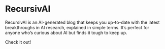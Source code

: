 # RecursivAI
RecursivAI is an AI-generated blog that keeps you up-to-date with the latest breakthroughs in AI research, explained in simple terms. It’s perfect for anyone who’s curious about AI but finds it tough to keep up.

Check it out!
